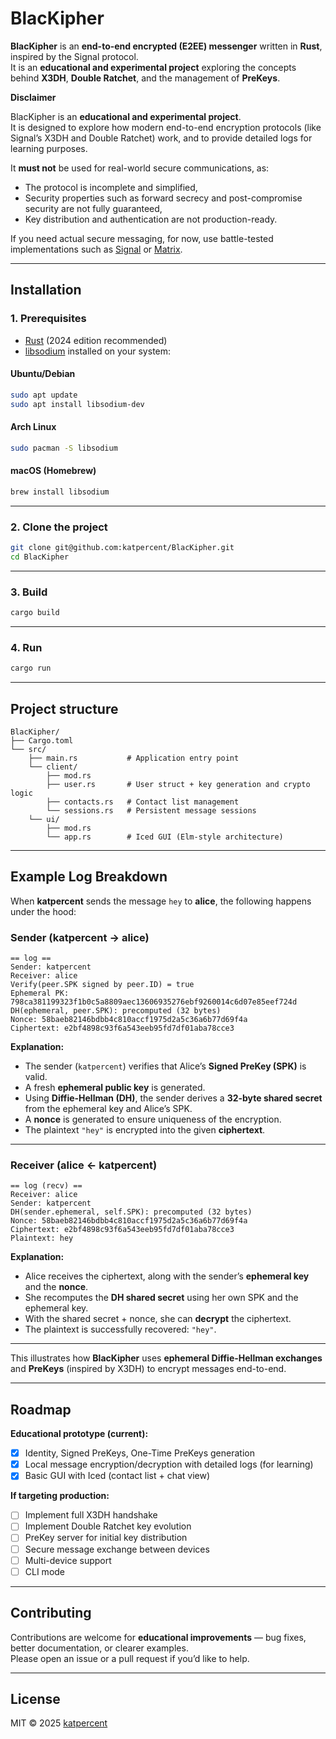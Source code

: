 # BlacKipher

**BlacKipher** is an **end-to-end encrypted (E2EE) messenger** written in **Rust**, inspired by the Signal protocol.  
It is an **educational and experimental project** exploring the concepts behind **X3DH**, **Double Ratchet**, and the management of **PreKeys**.

**Disclaimer**

BlacKipher is an **educational and experimental project**.  
It is designed to explore how modern end-to-end encryption protocols (like Signal’s X3DH and Double Ratchet) work, and to provide detailed logs for learning purposes.  

It **must not** be used for real-world secure communications, as:
- The protocol is incomplete and simplified,
- Security properties such as forward secrecy and post-compromise security are not fully guaranteed,
- Key distribution and authentication are not production-ready.

If you need actual secure messaging, for now, use battle-tested implementations such as [Signal](https://signal.org/) or [Matrix](https://matrix.org/).

---

## Installation

### 1. Prerequisites

* [Rust](https://www.rust-lang.org/tools/install) (2024 edition recommended)
* [libsodium](https://libsodium.gitbook.io/doc/installation) installed on your system:

#### Ubuntu/Debian

```bash
sudo apt update
sudo apt install libsodium-dev
````

#### Arch Linux

```bash
sudo pacman -S libsodium
```

#### macOS (Homebrew)

```bash
brew install libsodium
```

---

### 2. Clone the project

```bash
git clone git@github.com:katpercent/BlacKipher.git
cd BlacKipher
```

---

### 3. Build

```bash
cargo build
```

---

### 4. Run

```bash
cargo run
```

---

## Project structure

```
BlacKipher/
├── Cargo.toml
└── src/
    ├── main.rs           # Application entry point
    └── client/
        ├── mod.rs
        ├── user.rs       # User struct + key generation and crypto logic
        ├── contacts.rs   # Contact list management
        └── sessions.rs   # Persistent message sessions
    └── ui/
        ├── mod.rs
        └── app.rs        # Iced GUI (Elm-style architecture)
```

---

## Example Log Breakdown

When **katpercent** sends the message `hey` to **alice**, the following happens under the hood:

### Sender (katpercent → alice)

```
== log ==
Sender: katpercent
Receiver: alice
Verify(peer.SPK signed by peer.ID) = true
Ephemeral PK: 798ca381199323f1b0c5a8809aec13606935276ebf9260014c6d07e85eef724d
DH(ephemeral, peer.SPK): precomputed (32 bytes)
Nonce: 58baeb82146bdbb4c810accf1975d2a5c36a6b77d69f4a
Ciphertext: e2bf4898c93f6a543eeb95fd7df01aba78cce3
```

**Explanation:**

* The sender (`katpercent`) verifies that Alice’s **Signed PreKey (SPK)** is valid.
* A fresh **ephemeral public key** is generated.
* Using **Diffie-Hellman (DH)**, the sender derives a **32-byte shared secret** from the ephemeral key and Alice’s SPK.
* A **nonce** is generated to ensure uniqueness of the encryption.
* The plaintext `"hey"` is encrypted into the given **ciphertext**.

---

### Receiver (alice ← katpercent)

```
== log (recv) ==
Receiver: alice
Sender: katpercent
DH(sender.ephemeral, self.SPK): precomputed (32 bytes)
Nonce: 58baeb82146bdbb4c810accf1975d2a5c36a6b77d69f4a
Ciphertext: e2bf4898c93f6a543eeb95fd7df01aba78cce3
Plaintext: hey
```

**Explanation:**

* Alice receives the ciphertext, along with the sender’s **ephemeral key** and the **nonce**.
* She recomputes the **DH shared secret** using her own SPK and the ephemeral key.
* With the shared secret + nonce, she can **decrypt** the ciphertext.
* The plaintext is successfully recovered: `"hey"`.

---

This illustrates how **BlacKipher** uses **ephemeral Diffie-Hellman exchanges** and **PreKeys** (inspired by X3DH) to encrypt messages end-to-end.


---

## Roadmap

**Educational prototype (current):**
- [x] Identity, Signed PreKeys, One-Time PreKeys generation  
- [x] Local message encryption/decryption with detailed logs (for learning)  
- [x] Basic GUI with Iced (contact list + chat view)  

**If targeting production:**
- [ ] Implement full X3DH handshake  
- [ ] Implement Double Ratchet key evolution  
- [ ] PreKey server for initial key distribution  
- [ ] Secure message exchange between devices  
- [ ] Multi-device support  
- [ ] CLI mode  

---

## Contributing

Contributions are welcome for **educational improvements** — bug fixes, better documentation, or clearer examples.  
Please open an issue or a pull request if you’d like to help.

---

## License

MIT © 2025 [katpercent](https://github.com/katpercent)
